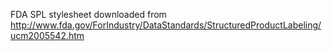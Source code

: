 FDA SPL stylesheet downloaded from http://www.fda.gov/ForIndustry/DataStandards/StructuredProductLabeling/ucm2005542.htm
